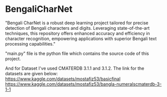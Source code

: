 # BengaliCharNet
"Bengali CharNet is a robust deep learning project tailored for precise detection of Bengali characters and digits. Leveraging state-of-the-art techniques, this repository offers enhanced accuracy and efficiency in character recognition, empowering applications with superior Bengali text processing capabilities."


"main.py" file is the python file which contains the source code of this project.

And for Dataset I've used CMATERDB 3.1.1 and 3.1.2. The link for the datasets are given below:
https://www.kaggle.com/datasets/mostafiz53/basicfinal
https://www.kaggle.com/datasets/mostafiz53/bangla-numeralscmaterdb-3-1-1
